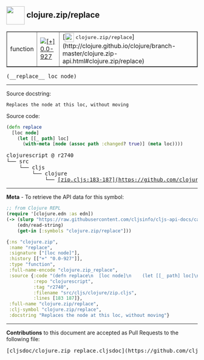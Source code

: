 ## <img width="48px" valign="middle" src="http://i.imgur.com/Hi20huC.png"> clojure.zip/replace

 <table border="1">
<tr>

<td>function</td>
<td><a href="https://github.com/cljsinfo/cljs-api-docs/tree/0.0-927"><img valign="middle" alt="[+] 0.0-927" src="https://img.shields.io/badge/+-0.0--927-lightgrey.svg"></a> </td>
<td>
[<img height="24px" valign="middle" src="http://i.imgur.com/1GjPKvB.png"> <samp>clojure.zip/replace</samp>](http://clojure.github.io/clojure/branch-master/clojure.zip-api.html#clojure.zip/replace)
</td>
</tr>
</table>

 <samp>
(__replace__ loc node)<br>
</samp>

---




Source docstring:

```
Replaces the node at this loc, without moving
```

Source code:

```clj
(defn replace
  [loc node]
    (let [[_ path] loc]
      (with-meta [node (assoc path :changed? true)] (meta loc))))
```

 <pre>
clojurescript @ r2740
└── src
    └── cljs
        └── clojure
            └── <ins>[zip.cljs:183-187](https://github.com/clojure/clojurescript/blob/r2740/src/cljs/clojure/zip.cljs#L183-L187)</ins>
</pre>


---

__Meta__ - To retrieve the API data for this symbol:

```clj
;; from Clojure REPL
(require '[clojure.edn :as edn])
(-> (slurp "https://raw.githubusercontent.com/cljsinfo/cljs-api-docs/catalog/cljs-api.edn")
    (edn/read-string)
    (get-in [:symbols "clojure.zip/replace"]))
```

```clj
{:ns "clojure.zip",
 :name "replace",
 :signature ["[loc node]"],
 :history [["+" "0.0-927"]],
 :type "function",
 :full-name-encode "clojure.zip_replace",
 :source {:code "(defn replace\n  [loc node]\n    (let [[_ path] loc]\n      (with-meta [node (assoc path :changed? true)] (meta loc))))",
          :repo "clojurescript",
          :tag "r2740",
          :filename "src/cljs/clojure/zip.cljs",
          :lines [183 187]},
 :full-name "clojure.zip/replace",
 :clj-symbol "clojure.zip/replace",
 :docstring "Replaces the node at this loc, without moving"}

```

---

__Contributions__ to this document are accepted as Pull Requests to the following file:

 <pre>
[cljsdoc/clojure.zip_replace.cljsdoc](https://github.com/cljsinfo/cljs-api-docs/blob/master/cljsdoc/clojure.zip_replace.cljsdoc)
</pre>

